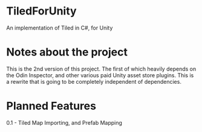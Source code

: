 # TiledForUnity
An implementation of Tiled in C#, for Unity

# Notes about the project
This is the 2nd version of this project. The first of which heavily depends on the Odin Inspector, and other various paid Unity asset store plugins. This is a rewrite that is going to be completely independent of dependencies.

# Planned Features
0.1 - Tiled Map Importing, and Prefab Mapping
